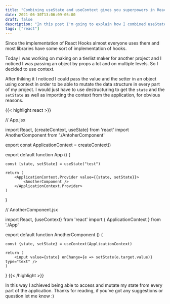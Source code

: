 ```yaml
---
title: "Combining useState and useContext gives you superpowers in React"
date: 2021-06-30T13:06:09-05:00
draft: false
description: "In this post I'm going to explain how I combined useState and useContext in Reactjs in order to be able to mutate it from any part of the application"
tags: ["react"]
---
```


Since the implementation of React Hooks almost everyone uses them and most libraries have some sort of implementation of hooks.

Today I was working on making on a tierlist maker for another project and I noticed I was passing an object by props a lot and on multiple levels. So I decided to use context.

After thiking it I noticed I could pass the value and the setter in an object using context in order to be able to mutate the data structure in every part of my project. I would just have to use destructuring to get the `state` and the `setState` as well as importing the context from the application, for obvious reasons.

{{< highlight react >}}

// App.jsx

import React, {createContext, useState} from 'react'
import AnotherComponent from './AntoherComponent'

export const ApplicationContext = createContext()

export default function App () {

    const [state, setState] = useState("test")

    return (
        <ApplicationContext.Provider value={{state, setState}}>
            <AnotherComponent />
        </ApplicationContext.Provider>
    )

}

// AnotherComponent.jsx

import React, {useContext} from 'react'
import { ApplicationContext } from './App'

export default function AnotherComponent () {

    const {state, setState} = useContext(ApplicationContext)

    return (
        <input value={state} onChange={e => setState(e.target.value)} type="text" />
    )

}
{{< /highlight >}}

In this way I achieved being able to access and mutate my state from every part of the application. Thanks for reading, if you've got any suggestions or question let me know :)
